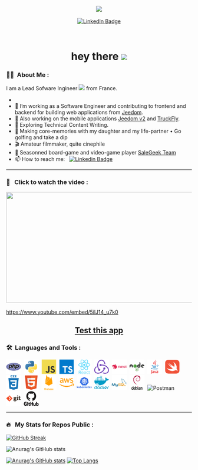 <p align="center"><img src="https://media.giphy.com/media/wcFlXfhyyyp0c/giphy.gif" width="400"/></p>

<p align="center">
<a href="https://www.linkedin.com/in/alexandre-orilia-2b0b35a9/"><img src="https://img.shields.io/badge/LinkedIn-blue?style=for-the-badge&logo=linkedin&logoColor=white" alt="LinkedIn Badge"></a>
</p>
<p align="center"><img src="https://komarev.com/ghpvc/?username=rocket13011&style=flat-square&color=blue" alt=""></p>

<h1 align="center">hey there <img src="https://media.giphy.com/media/hvRJCLFzcasrR4ia7z/giphy.gif" width="40"></h1>

### :man_technologist: &nbsp;About Me :

I am a Lead Sofware Ingineer <img src="https://media.giphy.com/media/WUlplcMpOCEmTGBtBW/giphy.gif" width="30"> from France.

- 
- 🔭 I’m working as a Software Engineer and contributing to frontend and backend for building web applications from [Jeedom](https://jeedom.com).
- 📱 Also working on the mobile applications [Jeedom v2](https://blog.jeedom.com/7322-beta-nouvelle-application-mobile/) and [TruckFly](https://www.truckfly.com).
- 🌱 Exploring Technical Content Writing.
- 🛬 Making core-memories with my daughter and my life-partner • Go golfing and take a dip
- 🎬 Amateur filmmaker, quite cinephile
- 👾 Seasonned board-game and video-game player [SaleGeek Team](http://salegeek.fr)
- 📫 How to reach me: &nbsp; [![Linkedin Badge](https://img.shields.io/badge/-rocket13011-blue?style=flat&logo=Linkedin&logoColor=white)](https://www.linkedin.com/in/alexandre-orilia-2b0b35a9)

---
### 🫣 &nbsp; Click to watch the video :
[<p align="center"><img src="https://img.youtube.com/vi/5ilJ14_u7k0/hqdefault.jpg" width="600" height="300"
/></p>](https://www.youtube.com/embed/5ilJ14_u7k0)
https://www.youtube.com/embed/5ilJ14_u7k0

[<p align="center">Test this app</p>](https://blog.jeedom.com/7322-beta-nouvelle-application-mobile/)
---

### 🛠 &nbsp;Languages and Tools :

<p>
  <img src="https://github.com/devicons/devicon/blob/master/icons/php/php-original.svg" title="Php" alt="Php" width="40" height="40"/>&nbsp;
  <img src="https://github.com/devicons/devicon/blob/master/icons/python/python-original.svg" title="Python" alt="Python" width="40" height="40"/>&nbsp;
  <img src="https://github.com/devicons/devicon/blob/master/icons/javascript/javascript-original.svg" title="JavaScript" alt="JavaScript" width="40" height="40"/>&nbsp;
  <img src="https://github.com/devicons/devicon/blob/master/icons/typescript/typescript-original.svg" title="Typescript" alt="Typescript" width="40" height="40"/>&nbsp;
  <img src="https://github.com/devicons/devicon/blob/master/icons/react/react-original-wordmark.svg" title="React" alt="React" width="40" height="40"/>&nbsp;
  <img src="https://github.com/devicons/devicon/blob/master/icons/redux/redux-original.svg" title="Redux" alt="Redux" width="40" height="40"/>&nbsp;
  <img src="https://github.com/devicons/devicon/blob/master/icons/nestjs/nestjs-original-wordmark.svg" title="NestJs" alt="NestJs" width="40" height="40"/>&nbsp;
  <img src="https://github.com/devicons/devicon/blob/master/icons/nodejs/nodejs-original-wordmark.svg" title="NodeJS" alt="NodeJS" width="40" height="40"/>&nbsp;
  <img src="https://github.com/devicons/devicon/blob/master/icons/java/java-original-wordmark.svg" title="Java" alt="Java" width="40" height="40"/>&nbsp;
  <img src="https://github.com/devicons/devicon/blob/master/icons/swift/swift-original.svg" title="Swift" alt="Swift" width="40" height="40"/>&nbsp;
  <img src="https://github.com/devicons/devicon/blob/master/icons/css3/css3-plain-wordmark.svg"  title="CSS3" alt="CSS" width="40" height="40"/>&nbsp;
  <img src="https://github.com/devicons/devicon/blob/master/icons/html5/html5-original.svg" title="HTML5" alt="HTML" width="40" height="40"/>&nbsp;
  <img src="https://github.com/devicons/devicon/blob/master/icons/firebase/firebase-plain-wordmark.svg" title="Firebase" alt="Firebase" width="40" height="40"/>&nbsp;
  <img src="https://github.com/devicons/devicon/blob/master/icons/amazonwebservices/amazonwebservices-plain-wordmark.svg" title="AWS" alt="AWS" width="40" height="40"/>&nbsp;
  <img src="https://github.com/devicons/devicon/blob/master/icons/kubernetes/kubernetes-plain-wordmark.svg" title="kubernetes" alt="kubernetes" width="40" height="40"/>&nbsp;
  <img src="https://github.com/devicons/devicon/blob/master/icons/docker/docker-plain-wordmark.svg" title="Docker" alt="Docker" width="40" height="40"/>&nbsp;
  <img src="https://github.com/devicons/devicon/blob/master/icons/mysql/mysql-original-wordmark.svg" title="MySQL"  alt="MySQL" width="40" height="40"/>&nbsp;
  <img src="https://github.com/devicons/devicon/blob/master/icons/debian/debian-original-wordmark.svg" title="Debian"  alt="Debian" width="40" height="40"/>&nbsp;
  <img src="https://www.vectorlogo.zone/logos/getpostman/getpostman-icon.svg" title="Postman" alt="Postman" width="40" height="40"/>&nbsp;
  <img src="https://github.com/devicons/devicon/blob/master/icons/git/git-original-wordmark.svg" title="Git" width="40" height="40"/>&nbsp;
  <img src="https://github.com/devicons/devicon/blob/master/icons/github/github-original-wordmark.svg" title="Github" width="40" height="40"/>&nbsp;
</p>

---

### 🔥 &nbsp; My Stats for Repos Public :
[![GitHub Streak](http://github-readme-streak-stats.herokuapp.com?user=rocket13011&theme=dark&background=000000)](https://git.io/streak-stats)

![Anurag's GitHub stats](https://github-readme-stats.vercel.app/api?username=rocket13011&show_icons=true&theme=dracula)

[![Anurag's GitHub stats](https://github-readme-stats-nine-hazel-23.vercel.app/api?username=rocket13011&theme=vision-friendly-dark&hide=stars)](https://github.com/anuraghazra/github-readme-stats)
[![Top Langs](https://github-readme-stats-nine-hazel-23.vercel.app/api/top-langs/?username=rocket13011&layout=compact&theme=vision-friendly-dark)](https://github.com/anuraghazra/github-readme-stats)
